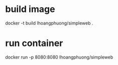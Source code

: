 # build image
docker -t build lhoangphuong/simpleweb .

# run container
docker run -p 8080:8080 lhoangphuong/simpleweb